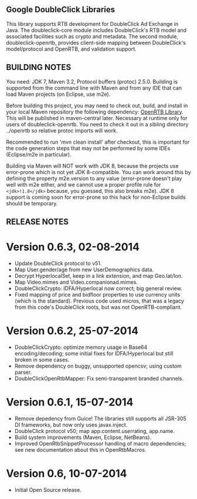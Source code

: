 Google DoubleClick Libraries
----------------------------------------------------------------------

This library supports RTB development for DoubleClick Ad Exchange
in Java. The doubleclick-core module includes DoubleClick's RTB model
and associated facilities such as crypto and metadata.  The second
module, doubleclick-openrtb, provides client-side mapping between
DoubleClick's model/protocol and OpenRTB, and validation support.


BUILDING NOTES
----------------------------------------------------------------------

You need: JDK 7, Maven 3.2, Protocol buffers (protoc) 2.5.0.
Building is supported from the command line with Maven and
from any IDE that can load Maven projects (on Eclipse, use m2e).

Before building this project, you may need to check out, build, and
install in your local Maven repository the following dependency:
[OpenRTB Library][]. This will be published in maven-central later.
Necessary at runtime only for users of doubleclick-openrtb.
You need to check it out in a sibling directory ../openrtb
so relative protoc imports will work.

[OpenRTB Library]: https://github.com/google/openrtb

Recommended to run 'mvn clean install' after checkout, this is
important for the code generation steps that may not be performed
by some IDEs (Eclipse/m2e in particular).

Building via Maven will NOT work with JDK 8, because the projects
use error-prone which is not yet JDK 8-compatible.  You can work
around this by defining the property m2e.version to any value
(error-prone doesn't play well with m2e either, and we cannot use
a proper profile rule for `<jdk>!1.8</jdk>` because, you guessed,
this also breaks m2e). JDK 8 support is coming soon for error-prone
so this hack for non-Eclipse builds should be temporary.


RELEASE NOTES
----------------------------------------------------------------------

# Version 0.6.3, 02-08-2014

* Update DoubleClick protocol to v51.
* Map User.gender/age from new UserDemographics data.
* Decrypt HyperlocalSet, keep in a link extension, and map Geo.lat/lon.
* Map Video.mimes and Video.companionad.mimes.
* DoubleClickCrypto: IDFA/Hyperlocal now correct; big general review.
* Fixed mapping of price and bidfloor properties to use currency units
  (which is the standard). Previous code used micros, that was a legacy
  from this code's DoubleClick roots, but was not OpenRTB-compliant.

# Version 0.6.2, 25-07-2014

* DoubleClickCrypto: optimize memory usage in Base64 encoding/decoding;
  some initial fixes for IDFA/Hyperlocal but still broken in some cases.
* Remove dependency on buggy, unsupported opencsv; using custom parser.
* DoubleClickOpenRtbMapper: Fix semi-transparent branded channels.

# Version 0.6.1, 15-07-2014

* Remove depedency from Guice! The libraries still supports all
  JSR-305 DI frameworks, but now only uses javax.inject.
* DoubleClick protocol v50; map app.content.userrating, app.name.
* Build system improvements (Maven, Eclipse, NetBeans).
* Improved OpenRtbSnippetProcessor handling of macro dependencies;
  see new documentation about this in OpenRtbMacros.

# Version 0.6, 10-07-2014

* Initial Open Source release.
